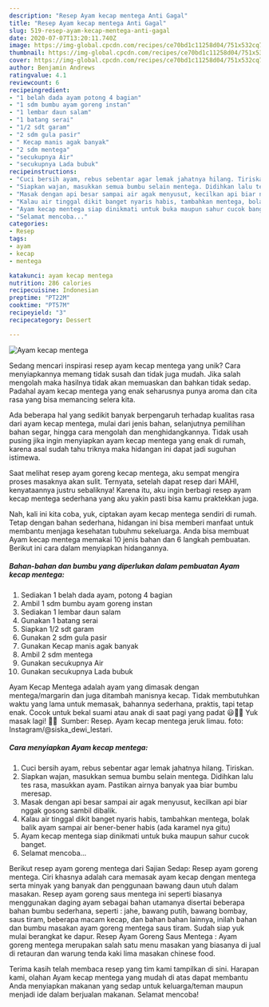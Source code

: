 ```yaml
---
description: "Resep Ayam kecap mentega Anti Gagal"
title: "Resep Ayam kecap mentega Anti Gagal"
slug: 519-resep-ayam-kecap-mentega-anti-gagal
date: 2020-07-07T13:20:11.740Z
image: https://img-global.cpcdn.com/recipes/ce70bd1c11258d04/751x532cq70/ayam-kecap-mentega-foto-resep-utama.jpg
thumbnail: https://img-global.cpcdn.com/recipes/ce70bd1c11258d04/751x532cq70/ayam-kecap-mentega-foto-resep-utama.jpg
cover: https://img-global.cpcdn.com/recipes/ce70bd1c11258d04/751x532cq70/ayam-kecap-mentega-foto-resep-utama.jpg
author: Benjamin Andrews
ratingvalue: 4.1
reviewcount: 6
recipeingredient:
- "1 belah dada ayam potong 4 bagian"
- "1 sdm bumbu ayam goreng instan"
- "1 lembar daun salam"
- "1 batang serai"
- "1/2 sdt garam"
- "2 sdm gula pasir"
- " Kecap manis agak banyak"
- "2 sdm mentega"
- "secukupnya Air"
- "secukupnya Lada bubuk"
recipeinstructions:
- "Cuci bersih ayam, rebus sebentar agar lemak jahatnya hilang. Tiriskan."
- "Siapkan wajan, masukkan semua bumbu selain mentega. Didihkan lalu tes rasa, masukkan ayam. Pastikan airnya banyak yaa biar bumbu meresap."
- "Masak dengan api besar sampai air agak menyusut, kecilkan api biar nggak gosong sambil dibalik."
- "Kalau air tinggal dikit banget nyaris habis, tambahkan mentega, bolak balik ayam sampai air bener-bener habis (ada karamel nya gitu)"
- "Ayam kecap mentega siap dinikmati untuk buka maupun sahur cucok banget."
- "Selamat mencoba..."
categories:
- Resep
tags:
- ayam
- kecap
- mentega

katakunci: ayam kecap mentega 
nutrition: 286 calories
recipecuisine: Indonesian
preptime: "PT22M"
cooktime: "PT57M"
recipeyield: "3"
recipecategory: Dessert

---
```



![Ayam kecap mentega](https://img-global.cpcdn.com/recipes/ce70bd1c11258d04/751x532cq70/ayam-kecap-mentega-foto-resep-utama.jpg)

Sedang mencari inspirasi resep ayam kecap mentega yang unik? Cara menyiapkannya memang tidak susah dan tidak juga mudah. Jika salah mengolah maka hasilnya tidak akan memuaskan dan bahkan tidak sedap. Padahal ayam kecap mentega yang enak seharusnya punya aroma dan cita rasa yang bisa memancing selera kita.

Ada beberapa hal yang sedikit banyak berpengaruh terhadap kualitas rasa dari ayam kecap mentega, mulai dari jenis bahan, selanjutnya pemilihan bahan segar, hingga cara mengolah dan menghidangkannya. Tidak usah pusing jika ingin menyiapkan ayam kecap mentega yang enak di rumah, karena asal sudah tahu triknya maka hidangan ini dapat jadi suguhan istimewa.

Saat melihat resep ayam goreng kecap mentega, aku sempat mengira proses masaknya akan sulit. Ternyata, setelah dapat resep dari MAHI, kenyataannya justru sebaliknya! Karena itu, aku ingin berbagi resep ayam kecap mentega sederhana yang aku yakin pasti bisa kamu praktekkan juga.


Nah, kali ini kita coba, yuk, ciptakan ayam kecap mentega sendiri di rumah. Tetap dengan bahan sederhana, hidangan ini bisa memberi manfaat untuk membantu menjaga kesehatan tubuhmu sekeluarga. Anda bisa membuat Ayam kecap mentega memakai 10 jenis bahan dan 6 langkah pembuatan. Berikut ini cara dalam menyiapkan hidangannya.

<!--inarticleads1-->

##### Bahan-bahan dan bumbu yang diperlukan dalam pembuatan Ayam kecap mentega:

1. Sediakan 1 belah dada ayam, potong 4 bagian
1. Ambil 1 sdm bumbu ayam goreng instan
1. Sediakan 1 lembar daun salam
1. Gunakan 1 batang serai
1. Siapkan 1/2 sdt garam
1. Gunakan 2 sdm gula pasir
1. Gunakan  Kecap manis agak banyak
1. Ambil 2 sdm mentega
1. Gunakan secukupnya Air
1. Gunakan secukupnya Lada bubuk


Ayam Kecap Mentega adalah ayam yang dimasak dengan mentega/margarin dan juga ditambah manisnya kecap. Tidak membutuhkan waktu yang lama untuk memasak, bahannya sederhana, praktis, tapi tetap enak. Cocok untuk bekal suami atau anak di saat pagi yang padat 😃👍🏻 Yuk masak lagi! 👩‍🍳 ️ Sumber: Resep. Ayam kecap mentega jeruk limau. foto: Instagram/@siska_dewi_lestari. 

<!--inarticleads2-->

##### Cara menyiapkan Ayam kecap mentega:

1. Cuci bersih ayam, rebus sebentar agar lemak jahatnya hilang. Tiriskan.
1. Siapkan wajan, masukkan semua bumbu selain mentega. Didihkan lalu tes rasa, masukkan ayam. Pastikan airnya banyak yaa biar bumbu meresap.
1. Masak dengan api besar sampai air agak menyusut, kecilkan api biar nggak gosong sambil dibalik.
1. Kalau air tinggal dikit banget nyaris habis, tambahkan mentega, bolak balik ayam sampai air bener-bener habis (ada karamel nya gitu)
1. Ayam kecap mentega siap dinikmati untuk buka maupun sahur cucok banget.
1. Selamat mencoba...


Berikut resep ayam goreng mentega dari Sajian Sedap: Resep ayam goreng mentega. Ciri khasnya adalah cara memasak ayam kecap dengan mentega serta minyak yang banyak dan penggunaan bawang daun utuh dalam masakan. Resep ayam goreng saus mentega ini seperti biasanya menggunakan daging ayam sebagai bahan utamanya disertai beberapa bahan bumbu sederhana, seperti : jahe, bawang putih, bawang bombay, saus tiram, beberapa macam kecap, dan bahan bahan lainnya, inilah bahan dan bumbu masakan ayam goreng mentega saus tiram. Sudah siap yuk mulai berangkat ke dapur. Resep Ayam Goreng Saus Mentega : Ayam goreng mentega merupakan salah satu menu masakan yang biasanya di jual di retauran dan warung tenda kaki lima masakan chinese food. 

Terima kasih telah membaca resep yang tim kami tampilkan di sini. Harapan kami, olahan Ayam kecap mentega yang mudah di atas dapat membantu Anda menyiapkan makanan yang sedap untuk keluarga/teman maupun menjadi ide dalam berjualan makanan. Selamat mencoba!
